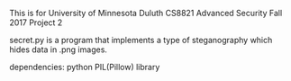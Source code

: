 This is for University of Minnesota Duluth CS8821 Advanced Security Fall 2017 Project 2

secret.py is a program that implements a type of steganography which hides data in .png images.

dependencies: python PIL(Pillow) library


